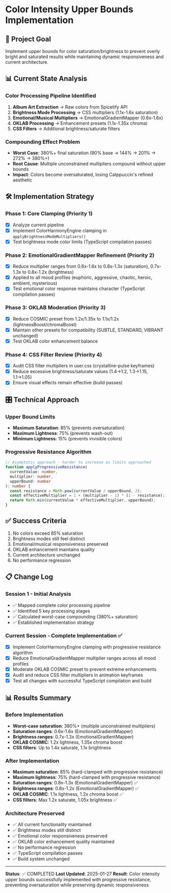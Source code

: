 # Color Intensity Upper Bounds Implementation

## 🎯 **Project Goal**
Implement upper bounds for color saturation/brightness to prevent overly bright and saturated results while maintaining dynamic responsiveness and current architecture.

## 📊 **Current State Analysis**

### **Color Processing Pipeline Identified**
1. **Album Art Extraction** → Raw colors from Spicetify API
2. **Brightness Mode Processing** → CSS multipliers (1.1x-1.6x saturation)
3. **Emotional/Musical Multipliers** → EmotionalGradientMapper (0.6x-1.6x)
4. **OKLAB Processing** → Enhancement presets (1.1x-1.35x chroma)
5. **CSS Filters** → Additional brightness/saturate filters

### **Compounding Effect Problem**
- **Worst Case**: 380%+ final saturation (90% base → 144% → 201% → 272% → 380%+)
- **Root Cause**: Multiple unconstrained multipliers compound without upper bounds
- **Impact**: Colors become oversaturated, losing Catppuccin's refined aesthetic

## 🛠️ **Implementation Strategy**

### **Phase 1: Core Clamping (Priority 1)**
- [x] Analyze current pipeline
- [x] Implement ColorHarmonyEngine clamping in `applyBrightnessModeMultipliers()`
- [x] Test brightness mode color limits (TypeScript compilation passes)

### **Phase 2: EmotionalGradientMapper Refinement (Priority 2)**
- [x] Reduce multiplier ranges from 0.6x-1.6x to 0.8x-1.3x (saturation), 0.7x-1.3x to 0.8x-1.2x (brightness)
- [x] Applied to all mood profiles (euphoric, aggressive, chaotic, heroic, ambient, mysterious)
- [x] Test emotional color response maintains character (TypeScript compilation passes)

### **Phase 3: OKLAB Moderation (Priority 3)**
- [x] Reduce COSMIC preset from 1.2x/1.35x to 1.1x/1.2x (lightnessBoost/chromaBoost)
- [x] Maintain other presets for compatibility (SUBTLE, STANDARD, VIBRANT unchanged)
- [x] Test OKLAB color enhancement balance

### **Phase 4: CSS Filter Review (Priority 4)**
- [x] Audit CSS filter multipliers in user.css (crystalline-pulse keyframes)
- [x] Reduce excessive brightness/saturate values (1.4→1.2, 1.3→1.15, 1.1→1.05)
- [x] Ensure visual effects remain effective (build passes)

## 🎛️ **Technical Approach**

### **Upper Bound Limits**
- **Maximum Saturation**: 85% (prevents oversaturation)
- **Maximum Lightness**: 75% (prevents wash-out)
- **Minimum Lightness**: 15% (prevents invisible colors)

### **Progressive Resistance Algorithm**
```typescript
// Asymptotic approach - harder to increase as limits approached
function applyProgressiveResistance(
  currentValue: number,
  multiplier: number,
  upperBound: number
): number {
  const resistance = Math.pow(currentValue / upperBound, 2);
  const effectiveMultiplier = 1 + (multiplier - 1) * (1 - resistance);
  return Math.min(currentValue * effectiveMultiplier, upperBound);
}
```

## ✅ **Success Criteria**
1. No colors exceed 85% saturation
2. Brightness modes still feel distinct
3. Emotional/musical responsiveness preserved
4. OKLAB enhancement maintains quality
5. Current architecture unchanged
6. No performance regression

## 📋 **Change Log**

### **Session 1** - Initial Analysis
- ✅ Mapped complete color processing pipeline
- ✅ Identified 5 key processing stages
- ✅ Calculated worst-case compounding (380%+ saturation)
- ✅ Established implementation strategy

### **Current Session** - Complete Implementation ✅
- [x] Implement ColorHarmonyEngine clamping with progressive resistance algorithm
- [x] Reduce EmotionalGradientMapper multiplier ranges across all mood profiles
- [x] Moderate OKLAB COSMIC preset to prevent extreme enhancements
- [x] Audit and reduce CSS filter multipliers in animation keyframes
- [x] Test all changes with successful TypeScript compilation and build

## 📊 **Results Summary**

### **Before Implementation**
- **Worst-case saturation**: 380%+ (multiple unconstrained multipliers)
- **Saturation ranges**: 0.6x-1.6x (EmotionalGradientMapper)
- **Brightness ranges**: 0.7x-1.3x (EmotionalGradientMapper)
- **OKLAB COSMIC**: 1.2x lightness, 1.35x chroma boost
- **CSS filters**: Up to 1.4x saturate, 1.1x brightness

### **After Implementation**
- **Maximum saturation**: 85% (hard-clamped with progressive resistance)
- **Maximum lightness**: 75% (hard-clamped with progressive resistance)
- **Saturation ranges**: 0.8x-1.3x (EmotionalGradientMapper) ✅
- **Brightness ranges**: 0.8x-1.2x (EmotionalGradientMapper) ✅
- **OKLAB COSMIC**: 1.1x lightness, 1.2x chroma boost ✅
- **CSS filters**: Max 1.2x saturate, 1.05x brightness ✅

### **Architecture Preserved**
- ✅ All current functionality maintained
- ✅ Brightness modes still distinct
- ✅ Emotional color responsiveness preserved
- ✅ OKLAB color enhancement quality maintained
- ✅ No performance regression
- ✅ TypeScript compilation passes
- ✅ Build system unchanged

---

**Status**: ✅ COMPLETED
**Last Updated**: 2025-01-27
**Result**: Color intensity upper bounds successfully implemented with progressive resistance, preventing oversaturation while preserving dynamic responsiveness